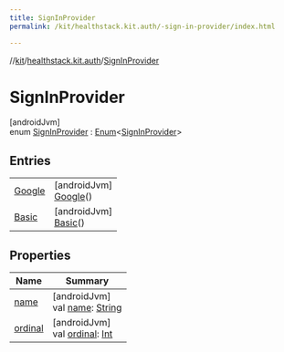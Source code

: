 ```yaml
---
title: SignInProvider
permalink: /kit/healthstack.kit.auth/-sign-in-provider/index.html

---
```

//[kit](../../../index.html)/[healthstack.kit.auth](../index.html)/[SignInProvider](index.html)



# SignInProvider



[androidJvm]\
enum [SignInProvider](index.html) : [Enum](https://kotlinlang.org/api/latest/jvm/stdlib/kotlin/-enum/index.html)&lt;[SignInProvider](index.html)&gt;



## Entries


| | |
|---|---|
| [Google](-google/index.html) | [androidJvm]<br>[Google](-google/index.html)() |
| [Basic](-basic/index.html) | [androidJvm]<br>[Basic](-basic/index.html)() |


## Properties


| Name | Summary |
|---|---|
| [name](../../healthstack.kit.ui/-button-shape/-s-q-u-a-r-e/index.html#-372974862%2FProperties%2F-106109196) | [androidJvm]<br>val [name](../../healthstack.kit.ui/-button-shape/-s-q-u-a-r-e/index.html#-372974862%2FProperties%2F-106109196): [String](https://kotlinlang.org/api/latest/jvm/stdlib/kotlin/-string/index.html) |
| [ordinal](../../healthstack.kit.ui/-button-shape/-s-q-u-a-r-e/index.html#-739389684%2FProperties%2F-106109196) | [androidJvm]<br>val [ordinal](../../healthstack.kit.ui/-button-shape/-s-q-u-a-r-e/index.html#-739389684%2FProperties%2F-106109196): [Int](https://kotlinlang.org/api/latest/jvm/stdlib/kotlin/-int/index.html) |

